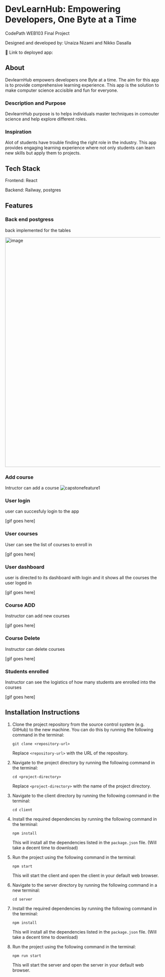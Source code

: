 # DevLearnHub: Empowering Developers, One Byte at a Time

CodePath WEB103 Final Project

Designed and developed by: Unaiza Nizami and Nikko Dasalla

🔗 Link to deployed app:

## About
DevlearnHub empowers developers one Byte at a time. The aim for this app is to provide comprehensive learning experience. This app is the solution to make computer science accisible and fun for everyone.

### Description and Purpose
DevlearnHub purpose is to helps individuals master techniques in comouter science and help explore different roles.

### Inspiration

Alot of students have trouble finding the right role in the industry. This app provides engaging learning experience where not only students can learn new skills but apply them to projects. 

## Tech Stack

Frontend: React

Backend: Railway, postgres

## Features

### Back end postgress

back implemented for the tables 

<img width="745" alt="image" src="https://github.com/Unaiza898/capstone-codepath/assets/65740643/0b5eaf55-353f-42fa-a543-5c7b50a1a52e">

### Add course

Intructor can add a course 
![capstonefeature1](https://github.com/Unaiza898/capstone-codepath/assets/65740643/2ff0fb10-21fb-4d41-9199-5383c7ac1c3c)


### User login

user can succesfuly login to the app

[gif goes here]

### User courses

User can see the list of courses to enroll in 

[gif goes here]

### User dashboard

user is directed to its dashboard with login and it shows all the courses the user loged in 

[gif goes here]

### Course ADD
Instructor can add new courses

[gif goes here]

### Course Delete
Instructor can delete courses

[gif goes here]

### Students enrolled
Instructor can see the logistics of how many students are enrolled into the courses

[gif goes here]

## Installation Instructions

1. Clone the project repository from the source control system (e.g. GitHub) to the new machine. You can do this by running the following command in the terminal:

   ```
   git clone <repository-url>
   ```

   Replace `<repository-url>` with the URL of the repository.

2. Navigate to the project directory by running the following command in the terminal:

   ```
   cd <project-directory>
   ```

   Replace `<project-directory>` with the name of the project directory.

3. Navigate to the client directory by running the following command in the terminal:

   ```
   cd client
   ```
4. Install the required dependencies by running the following command in the terminal:

   ```
   npm install 
   ```

   This will install all the dependencies listed in the `package.json` file. (Will take a decent time to download)
5. Run the project using the following command in the terminal:

   ```
   npm start
   ```

   This will start the client and open the  client in your default web browser. 
    
3. Navigate to the server directory by running the following command in a new terminal:

   ```
   cd server
   ```

5. Install the required dependencies by running the following command in the terminal:

   ```
   npm install 
   ```

   This will install all the dependencies listed in the `package.json` file. (Will take a decent time to download)

5. Run the project using the following command in the terminal:

   ```
   npm run start
   ```

   This will start the  server and open the server in your default web browser. 
    
